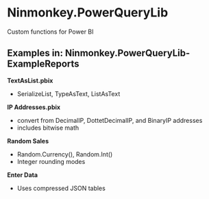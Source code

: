 # Ninmonkey.PowerQueryLib

Custom functions for Power BI

## Examples in: Ninmonkey.PowerQueryLib-ExampleReports

**TextAsList.pbix**

- SerializeList, TypeAsText, ListAsText

**IP Addresses.pbix**

- convert from DecimalIP, DottetDecimalIP, and BinaryIP addresses
- includes bitwise math

**Random Sales**

- Random.Currency(), Random.Int()
- Integer rounding modes

**Enter Data**

- Uses compressed JSON tables
